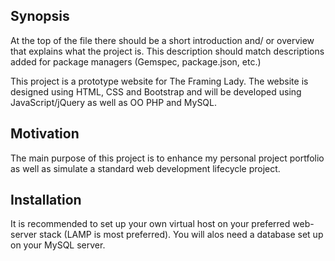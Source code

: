 <h2>Synopsis</h2>

At the top of the file there should be a short introduction and/ or overview that explains what the project is. This description should match descriptions added for package managers (Gemspec, package.json, etc.)

<p>This project is a prototype website for The Framing Lady. The website is designed using HTML, CSS and Bootstrap and will be developed using JavaScript/jQuery as well as OO PHP and MySQL.</p>

<h2>Motivation</h2>

<p>The main purpose of this project is to enhance my personal project portfolio as well as simulate a standard web development lifecycle project.</p>

<h2>Installation</h2>

It is recommended to set up your own virtual host on your preferred web-server stack (LAMP is most preferred). You will alos need a database set up on your MySQL server.
